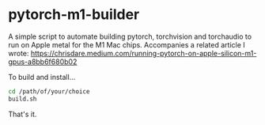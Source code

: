 # pytorch-m1-builder

A simple script to automate building pytorch, torchvision and torchaudio to run on Apple metal for the M1 Mac chips.
Accompanies a related article I wrote: https://chrisdare.medium.com/running-pytorch-on-apple-silicon-m1-gpus-a8bb6f680b02


To build and install...

```bash
cd /path/of/your/choice
build.sh
```

That's it.
